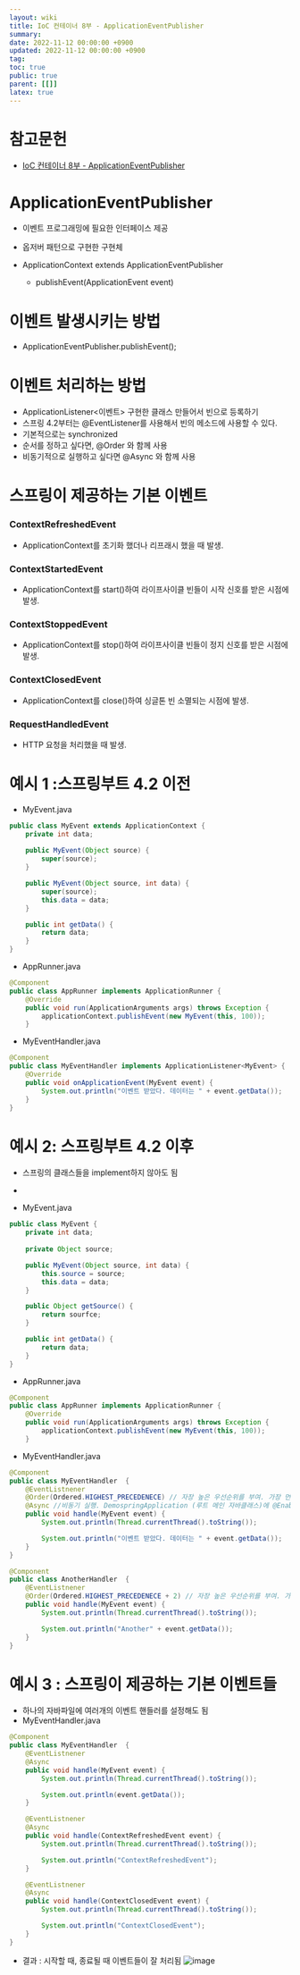 ```yaml
---
layout: wiki
title: IoC 컨테이너 8부 - ApplicationEventPublisher
summary:
date: 2022-11-12 00:00:00 +0900
updated: 2022-11-12 00:00:00 +0900
tag: 
toc: true
public: true
parent: [[]]
latex: true
---
```


# 참고문헌

- [IoC 컨테이너 8부 - ApplicationEventPublisher](https://www.inflearn.com/course/spring-framework_core/unit/15514)


# ApplicationEventPublisher

- 이벤트 프로그래밍에 필요한 인터페이스 제공
- 옵저버 패턴으로 구현한 구현체

- ApplicationContext extends ApplicationEventPublisher
  - publishEvent(ApplicationEvent event)


# 이벤트 발생시키는 방법
- ApplicationEventPublisher.publishEvent();

# 이벤트 처리하는 방법
- ApplicationListener<이벤트> 구현한 클래스 만들어서 빈으로 등록하기
- 스프링 4.2부터는 @EventListener를 사용해서 빈의 메소드에 사용할 수 있다.
- 기본적으로는 synchronized
- 순서를 정하고 싶다면, @Order 와 함께 사용
- 비동기적으로 실행하고 싶다면 @Async 와 함께 사용

# 스프링이 제공하는 기본 이벤트
### ContextRefreshedEvent
- ApplicationContext를 초기화 했더나 리프래시 했을 때 발생.
### ContextStartedEvent 
- ApplicationContext를 start()하여 라이프사이클 빈들이 시작 신호를 받은 시점에 발생.
### ContextStoppedEvent 
- ApplicationContext를 stop()하여 라이프사이클 빈들이 정지 신호를 받은 시점에 발생.
### ContextClosedEvent 
- ApplicationContext를 close()하여 싱글톤 빈 소멸되는 시점에 발생.
### RequestHandledEvent
- HTTP 요청을 처리했을 때 발생.



# 예시 1 :스프링부트 4.2 이전

- MyEvent.java
```java
public class MyEvent extends ApplicationContext {
    private int data;
    
    public MyEvent(Object source) {
        super(source);
    }

    public MyEvent(Object source, int data) {
        super(source);
        this.data = data;
    }

    public int getData() {
        return data; 
    }
}
```

- AppRunner.java
```java
@Component
public class AppRunner implements ApplicationRunner {
    @Override
    public void run(ApplicationArguments args) throws Exception {
        applicationContext.publishEvent(new MyEvent(this, 100));
    }
```

- MyEventHandler.java

```java
@Component
public class MyEventHandler implements ApplicationListener<MyEvent> {
    @Override
    public void onApplicationEvent(MyEvent event) {
        System.out.println("이벤트 받았다. 데이터는 " + event.getData());
    }
}
```

# 예시 2: 스프링부트 4.2 이후
- 스프링의 클래스들을 implement하지 않아도 됨
- 


- MyEvent.java
```java
public class MyEvent {
    private int data;
    
    private Object source;

    public MyEvent(Object source, int data) {
        this.source = source;
        this.data = data;
    }

    public Object getSource() {
        return sourfce;
    }

    public int getData() {
        return data; 
    }
}
```

- AppRunner.java
```java
@Component
public class AppRunner implements ApplicationRunner {
    @Override
    public void run(ApplicationArguments args) throws Exception {
        applicationContext.publishEvent(new MyEvent(this, 100));
    }
```

- MyEventHandler.java

```java
@Component
public class MyEventHandler  {
    @EventListnener
    @Order(Ordered.HIGHEST_PRECEDENECE) // 자장 높은 우선순위를 부여. 가장 먼저 실행되게 됨
    @Async //비동기 실행. DemospringApplication (루트 메인 자바클래스)에 @EnableAsynce를 붙여야 제대로 비동기로 작동함
    public void handle(MyEvent event) {
        System.out.println(Thread.currentThread().toString());

        System.out.println("이벤트 받았다. 데이터는 " + event.getData());
    }
}
```
```java
@Component
public class AnotherHandler  {
    @EventListnener 
    @Order(Ordered.HIGHEST_PRECEDENECE + 2) // 자장 높은 우선순위를 부여. 가장 먼저 실행되게 됨
    public void handle(MyEvent event) {
        System.out.println(Thread.currentThread().toString());

        System.out.println("Another" + event.getData());
    }
}

```

# 예시 3 : 스프링이 제공하는 기본 이벤트들
- 하나의 자바파일에 여러개의 이벤트 핸들러를 설정해도 됨
- MyEventHandler.java
```java
@Component
public class MyEventHandler  {
    @EventListnener
    @Async 
    public void handle(MyEvent event) {
        System.out.println(Thread.currentThread().toString());

        System.out.println(event.getData());
    }

    @EventListnener
    @Async 
    public void handle(ContextRefreshedEvent event) {
        System.out.println(Thread.currentThread().toString());

        System.out.println("ContextRefreshedEvent");
    }

    @EventListnener
    @Async 
    public void handle(ContextClosedEvent event) {
        System.out.println(Thread.currentThread().toString());

        System.out.println("ContextClosedEvent"); 
    }
}
```

- 결과 : 시작할 때, 종료될 때 이벤트들이 잘 처리됨
  ![image](https://user-images.githubusercontent.com/114462413/201469031-78856bb9-c645-42fb-8402-ceb016317ea4.png)